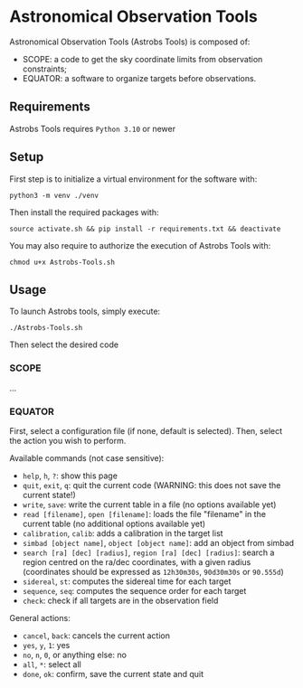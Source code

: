 # Astronomical Observation Tools

Astronomical Observation Tools (Astrobs Tools) is composed of:
- SCOPE: a code to get the sky coordinate limits from observation constraints;
- EQUATOR: a software to organize targets before observations.


## Requirements

Astrobs Tools requires `Python 3.10` or newer

## Setup

First step is to initialize a virtual environment for the software with:
```
python3 -m venv ./venv
```

Then install the required packages with:
```
source activate.sh && pip install -r requirements.txt && deactivate
```

You may also require to authorize the execution of Astrobs Tools with:
```
chmod u+x Astrobs-Tools.sh 
```

## Usage

To launch Astrobs tools, simply execute:
```
./Astrobs-Tools.sh
```
Then select the desired code

### SCOPE

...

### EQUATOR

First, select a configuration file (if none, default is selected).
Then, select the action you wish to perform. 

Available commands (not case sensitive):
- `help`, `h`, `?`: show this page
- `quit`, `exit`, `q`: quit the current code 
(WARNING: this does not save the current state!)
- `write`, `save`: write the current table in a file 
(no options available yet)
- `read [filename]`, `open [filename]`: loads the file "filename" 
in the current table (no additional options available yet)
- `calibration`, `calib`: adds a calibration in the target list
- `simbad [object name]`, `object [object name]`: 
add an object from simbad
- `search [ra] [dec] [radius]`, `region [ra] [dec] [radius]`: 
search a region centred on the ra/dec coordinates, 
with a given radius (coordinates should be expressed as 
`12h30m30s`, `90d30m30s` or `90.555d`)
- `sidereal`, `st`: computes the sidereal time for each target
- `sequence`, `seq`: computes the sequence order for each 
target
- `check`: check if all targets are in the observation field

General actions:
- `cancel`, `back`: cancels the current action
- `yes`, `y`, `1`: yes
- `no`, `n`, `0`, or anything else: no
- `all`, `*`: select all
- `done`, `ok`: confirm, save the current state and quit
